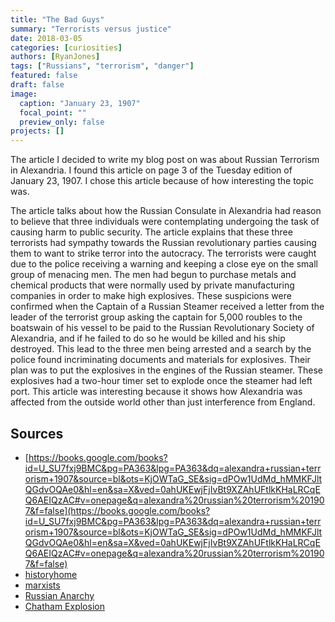 ```yaml
---
title: "The Bad Guys"
summary: "Terrorists versus justice"
date: 2018-03-05
categories: [curiosities]
authors: [RyanJones]
tags: ["Russians", "terrorism", "danger"]
featured: false
draft: false
image:
  caption: "January 23, 1907"
  focal_point: ""
  preview_only: false
projects: []
---
```

The article I decided to write my blog post on was about Russian Terrorism in Alexandria. I found this article on page 3 of the Tuesday edition of January 23, 1907. I chose this article because of how interesting the topic was.

The article talks about how the Russian Consulate in Alexandria had reason to believe that three individuals were contemplating undergoing the task of causing harm to public security. The article explains that these three terrorists had sympathy towards the Russian revolutionary parties causing them to want to strike terror into the autocracy. The terrorists were caught due to the police receiving a warning and keeping a close eye on the small group of menacing men. The men had begun to purchase metals and chemical products that were normally used by private manufacturing companies in order to make high explosives. These suspicions were confirmed when the Captain of a Russian Steamer received a letter from the leader of the terrorist group asking the captain for 5,000 roubles to the boatswain of his vessel to be paid to the Russian Revolutionary Society of Alexandria, and if he failed to do so he would be killed and his ship destroyed. This lead to the three men being arrested and a search by the police found incriminating documents and materials for explosives. Their plan was to put the explosives in the engines of the Russian steamer. These explosives had a two-hour timer set to explode once the steamer had left port. This article was interesting because it shows how Alexandria was affected from the outside world other than just interference from England.

## Sources
- [https://books.google.com/books?id=U_SU7fxj9BMC&pg=PA363&lpg=PA363&dq=alexandra+russian+terrorism+1907&source=bl&ots=KjOWTaG_SE&sig=dPOw1UdMd_hMMKFJltQGdvOQAe0&hl=en&sa=X&ved=0ahUKEwjFjIvBt9XZAhUFtlkKHaLRCqEQ6AEIQzAC#v=onepage&q=alexandra%20russian%20terrorism%201907&f=false](https://books.google.com/books?id=U_SU7fxj9BMC&pg=PA363&lpg=PA363&dq=alexandra+russian+terrorism+1907&source=bl&ots=KjOWTaG_SE&sig=dPOw1UdMd_hMMKFJltQGdvOQAe0&hl=en&sa=X&ved=0ahUKEwjFjIvBt9XZAhUFtlkKHaLRCqEQ6AEIQzAC#v=onepage&q=alexandra%20russian%20terrorism%201907&f=false)
- [historyhome](http://www.historyhome.co.uk/europe/russia1.htm)
- [marxists](https://www.marxists.org/subject/arab-world/lutsky/ch18.htm)
- [Russian Anarchy](https://dig-eg-gaz.github.io/curiosities/Ortiz-Russian-Anarchy/)
- [Chatham Explosion](https://dig-eg-gaz.github.io/curiosities/Chatham-Explosion/)
